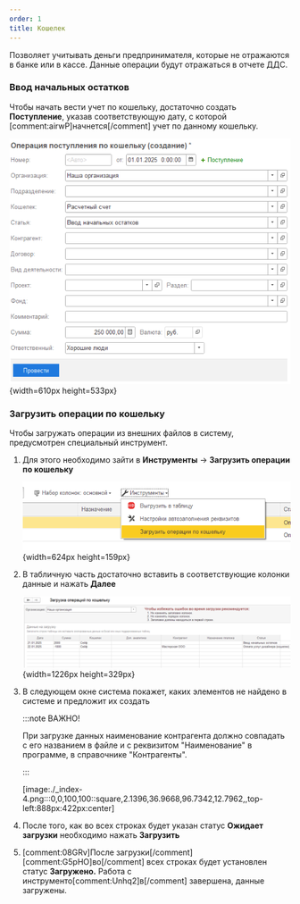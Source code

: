 ```yaml
---
order: 1
title: Кошелек
---
```


Позволяет учитывать деньги предпринимателя, которые не отражаются в банке или в кассе. Данные операции будут отражаться в отчете ДДС.

### Ввод начальных остатков

Чтобы начать вести учет по кошельку, достаточно создать **Поступление**, указав соответствующую дату, с которой [comment:airwP]начнется[/comment] учет по данному кошельку.

![](./_index.png){width=610px height=533px}



### Загрузить операции по кошельку

Чтобы загружать операции из внешних файлов в систему, предусмотрен специальный инструмент.

1. Для этого необходимо зайти в **Инструменты** -> **Загрузить операции по кошельку**

   ![](./_index-2.png){width=624px height=159px}

2. В табличную часть достаточно вставить в соответствующие колонки данные и нажать **Далее**

   ![](./_index-3.png){width=1226px height=329px}

3. В следующем окне система покажет, каких элементов не найдено в системе и предложит их создать

   :::note ВАЖНО!

   При загрузке данных наименование контрагента должно совпадать с его названием в файле и с реквизитом "Наименование" в программе, в справочнике "Контрагенты".

   :::

   [image:./_index-4.png:::0,0,100,100::square,2.1396,36.9668,96.7342,12.7962,,top-left:888px:422px:center]

4. После того, как во всех строках будет указан статус **Ожидает загрузки** необходимо нажать **Загрузить**

5. [comment:08GRv]После загрузки[/comment] [comment:G5pHO]во[/comment] всех строках будет установлен статус **Загружено.** Работа с инструменто[comment:Unhq2]в[/comment] завершена, данные загружены.